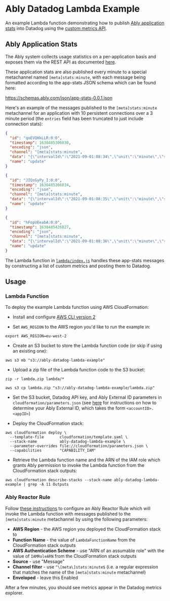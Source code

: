 # Ably Datadog Lambda Example

An example Lambda function demonstrating how to publish [Ably application stats](https://ably.com/documentation/general/statistics)
into Datadog using the [custom metrics API](https://docs.datadoghq.com/metrics/custom_metrics/).

## Ably Application Stats

The Ably system collects usage statistics on a per-application basis and exposes them via the REST API
as documented [here](https://ably.com/documentation/general/statistics).

These application stats are also published every minute to a special metachannel named `[meta]stats:minute`, with
each message being formatted according to the app-stats JSON schema which can be found here:

https://schemas.ably.com/json/app-stats-0.0.1.json

Here's an example of the messages published to the `[meta]stats:minute` metachannel for an application
with 10 persistent connections over a 3 minute period (the `entries` field has been truncated to just
include connection stats):

```json
{
  "id": "qoEVQHkLLR:0:0",
  "timestamp": 1630485306030,
  "encoding": "json",
  "channel": "[meta]stats:minute",
  "data": "{\"intervalId\":\"2021-09-01:08:34\",\"unit\":\"minute\",\"schema\":\"https://schemas.ably.com/json/app-stats-0.0.1.json\",\"entries\":{...\"connections.all.peak\":10,\"connections.all.min\":10,\"connections.all.mean\":10}}",
  "name": "update"
}
```

```json
{
  "id": "JIQsGyPy_I:0:0",
  "timestamp": 1630485366034,
  "encoding": "json",
  "channel": "[meta]stats:minute",
  "data": "{\"intervalId\":\"2021-09-01:08:35\",\"unit\":\"minute\",\"schema\":\"https://schemas.ably.com/json/app-stats-0.0.1.json\",\"entries\":{...\"connections.all.peak\":10,\"connections.all.min\":10,\"connections.all.mean\":10}}",
  "name": "update"
}
```

```json
{
  "id": "hFopUEeabA:0:0",
  "timestamp": 1630485426027,
  "encoding": "json",
  "channel": "[meta]stats:minute",
  "data": "{\"intervalId\":\"2021-09-01:08:36\",\"unit\":\"minute\",\"schema\":\"https://schemas.ably.com/json/app-stats-0.0.1.json\",\"entries\":{...\"connections.all.peak\":10,\"connections.all.min\":10,\"connections.all.mean\":10}}",
  "name": "update"
}
```

The Lambda function in [`lambda/index.js`](/lambda/index.js) handles these app-stats messages by constructing
a list of custom metrics and posting them to Datadog.

## Usage

### Lambda Function

To deploy the example Lambda function using AWS CloudFormation:

- Install and configure [AWS CLI version 2](https://docs.aws.amazon.com/cli/latest/userguide/install-cliv2.html)

- Set `AWS_REGION` to the AWS region you'd like to run the example in:

```
export AWS_REGION=eu-west-2
```

- Create an S3 bucket to store the Lambda function code (or skip if using an existing one):

```
aws s3 mb "s3://ably-datadog-lambda-example"
```

- Upload a zip file of the Lambda function code to the S3 bucket:

```
zip -r lambda.zip lambda/*

aws s3 cp lambda.zip "s3://ably-datadog-lambda-example/lambda.zip"
```

- Set the S3 bucket, Datadog API key, and Ably External ID parameters in `cloudformation/parameters.json` (see [here](https://ably.com/documentation/control-api#account-id) for instructions on how to determine your Ably External ID, which takes the form `<accountID>.<appID>`)

- Deploy the CloudFormation stack:

```
aws cloudformation deploy \
  --template-file       cloudformation/template.yaml \
  --stack-name          ably-datadog-lambda-example \
  --parameter-overrides file://cloudformation/parameters.json \
  --capabilities        "CAPABILITY_IAM"
```

- Retrieve the Lambda function name and the ARN of the IAM role which grants Ably permission to invoke the
  Lambda function from the CloudFormation stack outputs:

```
aws cloudformation describe-stacks --stack-name ably-datadog-lambda-example | grep -A 11 Outputs
```

### Ably Reactor Rule

Follow [these instructions](https://ably.com/documentation/general/events/aws-lambda) to configure an
Ably Reactor Rule which will invoke the Lambda function with messages published to the `[meta]stats:minute`
metachannel by using the following parameters:

- **AWS Region** - the AWS region you deployed the CloudFormation stack to
- **Function Name** - the value of `LambdaFunctionName` from the CloudFormation stack outputs
- **AWS Authentication Scheme** - use "ARN of an assumable role" with the value of `IAMRoleARN` from the CloudFormation stack outputs
- **Source** - use "Message"
- **Channel filter** - use `^\[meta\]stats:minute$` (i.e. a regular expression that matches the name of the `[meta]stats:minute` metachannel)
- **Enveloped** - leave this Enabled

After a few minutes, you should see metrics appear in the Datadog metrics explorer.

